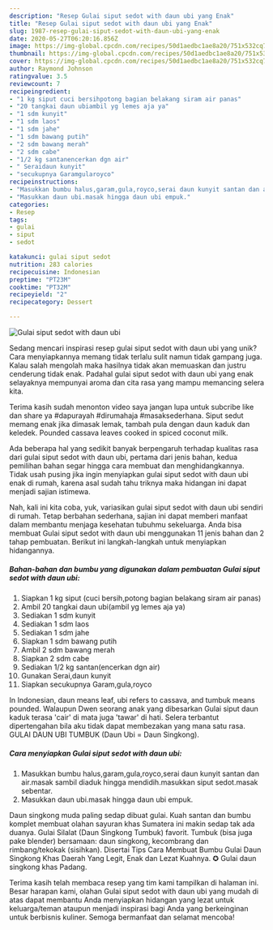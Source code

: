 ```yaml
---
description: "Resep Gulai siput sedot with daun ubi yang Enak"
title: "Resep Gulai siput sedot with daun ubi yang Enak"
slug: 1987-resep-gulai-siput-sedot-with-daun-ubi-yang-enak
date: 2020-05-27T06:20:16.856Z
image: https://img-global.cpcdn.com/recipes/50d1aedbc1ae8a20/751x532cq70/gulai-siput-sedot-with-daun-ubi-foto-resep-utama.jpg
thumbnail: https://img-global.cpcdn.com/recipes/50d1aedbc1ae8a20/751x532cq70/gulai-siput-sedot-with-daun-ubi-foto-resep-utama.jpg
cover: https://img-global.cpcdn.com/recipes/50d1aedbc1ae8a20/751x532cq70/gulai-siput-sedot-with-daun-ubi-foto-resep-utama.jpg
author: Raymond Johnson
ratingvalue: 3.5
reviewcount: 7
recipeingredient:
- "1 kg siput cuci bersihpotong bagian belakang siram air panas"
- "20 tangkai daun ubiambil yg lemes aja ya"
- "1 sdm kunyit"
- "1 sdm laos"
- "1 sdm jahe"
- "1 sdm bawang putih"
- "2 sdm bawang merah"
- "2 sdm cabe"
- "1/2 kg santanencerkan dgn air"
- " Seraidaun kunyit"
- "secukupnya Garamgularoyco"
recipeinstructions:
- "Masukkan bumbu halus,garam,gula,royco,serai daun kunyit santan dan air.masak sambil diaduk hingga mendidih.masukkan siput sedot.masak sebentar."
- "Masukkan daun ubi.masak hingga daun ubi empuk."
categories:
- Resep
tags:
- gulai
- siput
- sedot

katakunci: gulai siput sedot 
nutrition: 283 calories
recipecuisine: Indonesian
preptime: "PT23M"
cooktime: "PT32M"
recipeyield: "2"
recipecategory: Dessert

---
```



![Gulai siput sedot with daun ubi](https://img-global.cpcdn.com/recipes/50d1aedbc1ae8a20/751x532cq70/gulai-siput-sedot-with-daun-ubi-foto-resep-utama.jpg)

Sedang mencari inspirasi resep gulai siput sedot with daun ubi yang unik? Cara menyiapkannya memang tidak terlalu sulit namun tidak gampang juga. Kalau salah mengolah maka hasilnya tidak akan memuaskan dan justru cenderung tidak enak. Padahal gulai siput sedot with daun ubi yang enak selayaknya mempunyai aroma dan cita rasa yang mampu memancing selera kita.

Terima kasih sudah menonton video saya jangan lupa untuk subcribe like dan share ya #dapurayah #dirumahaja #masaksederhana. Siput sedut memang enak jika dimasak lemak, tambah pula dengan daun kaduk dan keledek. Pounded cassava leaves cooked in spiced coconut milk.

Ada beberapa hal yang sedikit banyak berpengaruh terhadap kualitas rasa dari gulai siput sedot with daun ubi, pertama dari jenis bahan, kedua pemilihan bahan segar hingga cara membuat dan menghidangkannya. Tidak usah pusing jika ingin menyiapkan gulai siput sedot with daun ubi enak di rumah, karena asal sudah tahu triknya maka hidangan ini dapat menjadi sajian istimewa.


Nah, kali ini kita coba, yuk, variasikan gulai siput sedot with daun ubi sendiri di rumah. Tetap berbahan sederhana, sajian ini dapat memberi manfaat dalam membantu menjaga kesehatan tubuhmu sekeluarga. Anda bisa membuat Gulai siput sedot with daun ubi menggunakan 11 jenis bahan dan 2 tahap pembuatan. Berikut ini langkah-langkah untuk menyiapkan hidangannya.

<!--inarticleads1-->

##### Bahan-bahan dan bumbu yang digunakan dalam pembuatan Gulai siput sedot with daun ubi:

1. Siapkan 1 kg siput (cuci bersih,potong bagian belakang siram air panas)
1. Ambil 20 tangkai daun ubi(ambil yg lemes aja ya)
1. Sediakan 1 sdm kunyit
1. Sediakan 1 sdm laos
1. Sediakan 1 sdm jahe
1. Siapkan 1 sdm bawang putih
1. Ambil 2 sdm bawang merah
1. Siapkan 2 sdm cabe
1. Sediakan 1/2 kg santan(encerkan dgn air)
1. Gunakan  Serai,daun kunyit
1. Siapkan secukupnya Garam,gula,royco


In Indonesian, daun means leaf, ubi refers to cassava, and tumbuk means pounded. Walaupun Dwen seorang anak yang dibesarkan Gulai siput daun kaduk terasa &#39;cair&#39; di mata juga &#39;tawar&#39; di hati. Selera terbantut dipertengahan bila aku tidak dapat membezakan yang mana satu rasa. GULAI DAUN UBI TUMBUK (Daun Ubi = Daun Singkong). 

<!--inarticleads2-->

##### Cara menyiapkan Gulai siput sedot with daun ubi:

1. Masukkan bumbu halus,garam,gula,royco,serai daun kunyit santan dan air.masak sambil diaduk hingga mendidih.masukkan siput sedot.masak sebentar.
1. Masukkan daun ubi.masak hingga daun ubi empuk.


Daun singkong muda paling sedap dibuat gulai. Kuah santan dan bumbu komplet membuat olahan sayuran khas Sumatera ini makin sedap tak ada duanya. Gulai Silalat (Daun Singkong Tumbuk) favorit. Tumbuk (bisa juga pake blender) bersamaan: daun singkong, kecombrang dan rimbang/tekokak (sisihkan). Disertai Tips Cara Membuat Bumbu Gulai Daun Singkong Khas Daerah Yang Legit, Enak dan Lezat Kuahnya. ✪ Gulai daun singkong khas Padang. 

Terima kasih telah membaca resep yang tim kami tampilkan di halaman ini. Besar harapan kami, olahan Gulai siput sedot with daun ubi yang mudah di atas dapat membantu Anda menyiapkan hidangan yang lezat untuk keluarga/teman ataupun menjadi inspirasi bagi Anda yang berkeinginan untuk berbisnis kuliner. Semoga bermanfaat dan selamat mencoba!
